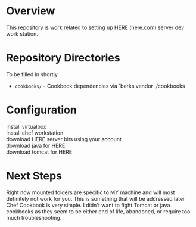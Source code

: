 # Overview

This repository is work related to setting up HERE (here.com) server dev work station.

# Repository Directories

To be filled in shortly

- `cookbooks/` - Cookbook dependencies via `berks vendor ./cookbooks

# Configuration

install virtualbox  
install chef workstation  
download HERE server bits using your account  
download java for HERE  
download tomcat for HERE  


# Next Steps

Right now mounted folders are specific to MY machine and will most definitely not work for you. This is something that will be addressed later  
Chef Cookbook is very simple. I didn't want to fight Tomcat or java cookbooks as they seem to be either end of life, abandoned, or require too much troubleshooting.  
